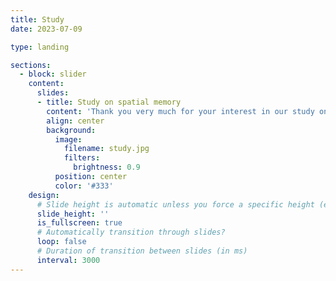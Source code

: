 ```yaml
---
title: Study
date: 2023-07-09

type: landing

sections:
  - block: slider
    content:
      slides:
      - title: Study on spatial memory
        content: 'Thank you very much for your interest in our study on spatial memory! Please send us an email to make an appointment at a date and time that works best for you.<br/><br/>verhaltensstudiebonn@gmail.com'
        align: center
        background:
          image:
            filename: study.jpg
            filters:
              brightness: 0.9
          position: center
          color: '#333'
    design:
      # Slide height is automatic unless you force a specific height (e.g. '400px')
      slide_height: ''
      is_fullscreen: true
      # Automatically transition through slides?
      loop: false
      # Duration of transition between slides (in ms)
      interval: 3000
---
```


